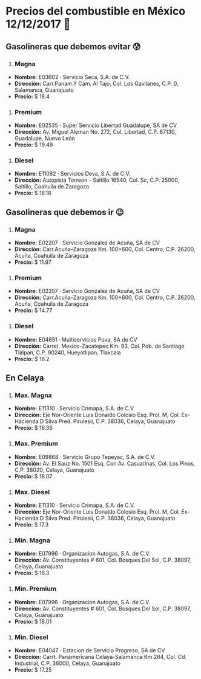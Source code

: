 # Precios del combustible en México 12/12/2017 :car:

## Gasolineras que debemos evitar :cold_sweat:
1. ### Magna
  * **Nombre:** E03602 · Servicio Seca, S.A. de C.V.
  * **Dirección:** Carr.Panam.Y Cam. Al Tajo, Col. Los Gavilanes, C.P. 0, Salamanca, Guanajuato
  * **Precio:** $ 18.4

1. ### Premium
  * **Nombre:** E02535 · Super Servicio Libertad Guadalupe, SA de CV                                                                             
  * **Dirección:** Av. Miguel Aleman No. 272, Col. Libertad, C.P. 67130, Guadalupe, Nuevo León
  * **Precio:** $ 19.49

1. ### Diesel
  * **Nombre:** E11092 · Servicios Deva, S.A. de C.V.
  * **Dirección:** Autopista  Torreon - Saltillo 16540, Col. Sc, C.P. 25000, Saltillo, Coahuila de Zaragoza
  * **Precio:** $ 18.18


## Gasolineras que debemos ir :wink:
1. ### Magna
  * **Nombre:** E02207 · Servicio Gonzalez de Acuña, SA de CV
  * **Dirección:** Carr.Acuña-Zaragoza Km. 100+600, Col. Centro, C.P. 26200, Acuña, Coahuila de Zaragoza
  * **Precio:** $ 11.97

1. ### Premium
  * **Nombre:** E02207 · Servicio Gonzalez de Acuña, SA de CV
  * **Dirección:** Carr.Acuña-Zaragoza Km. 100+600, Col. Centro, C.P. 26200, Acuña, Coahuila de Zaragoza
  * **Precio:** $ 14.77

1. ### Diesel
  * **Nombre:** E04651 · Multiservicios Pova, SA de CV
  * **Dirección:** Carret. Mexico-Zacatepec Km. 93, Col. Pob. de Santiago Tlalpan, C.P. 90240, Hueyotlipan, Tlaxcala
  * **Precio:** $ 16.2


## En Celaya
1. ### Max. Magna
  * **Nombre:** E11310 · Servicio Crimapa, S.A. de C.V.
  * **Dirección:** Eje Nor-Oriente Luis Donaldo Colosio Esq. Prol. M, Col. Ex-Hacienda D Silva Pred. Pirulesii, C.P. 38036, Celaya, Guanajuato
  * **Precio:** $ 16.36

1. ### Max. Premium
  * **Nombre:** E09868 · Servicio Grupo Tepeyac, S.A. de C.V.
  * **Dirección:** Av. El Sauz No. 1501 Esq. Con Av. Casuarinas, Col. Los Pinos, C.P. 38020, Celaya, Guanajuato
  * **Precio:** $ 18.07

1. ### Max. Diesel
  * **Nombre:** E11310 · Servicio Crimapa, S.A. de C.V.
  * **Dirección:** Eje Nor-Oriente Luis Donaldo Colosio Esq. Prol. M, Col. Ex-Hacienda D Silva Pred. Pirulesii, C.P. 38036, Celaya, Guanajuato
  * **Precio:** $ 17.3
1. ### Min. Magna
  * **Nombre:** E07996 · Organizacion Autogas, S.A. de C.V.
  * **Dirección:** Av. Constituyentes # 601, Col. Bosques Del Sol, C.P. 38097, Celaya, Guanajuato
  * **Precio:** $ 16.3

1. ### Min. Premium
  * **Nombre:** E07996 · Organizacion Autogas, S.A. de C.V.
  * **Dirección:** Av. Constituyentes # 601, Col. Bosques Del Sol, C.P. 38097, Celaya, Guanajuato
  * **Precio:** $ 18.01

1. ### Min. Diesel
  * **Nombre:** E04047 · Estacion de Servicio Progreso, SA de CV
  * **Dirección:** Carrt. Panamericana Celaya-Salamanca Km 284, Col. Cd. Industrial, C.P. 36000, Celaya, Guanajuato
  * **Precio:** $ 17.25